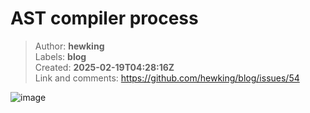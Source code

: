 # AST compiler process

> Author: **hewking**  
> Labels: **blog**  
> Created: **2025-02-19T04:28:16Z**  
> Link and comments: <https://github.com/hewking/blog/issues/54>  


![image](https://github.com/user-attachments/assets/2f034ed3-7427-45b8-9b4c-0581e0f8aba1)